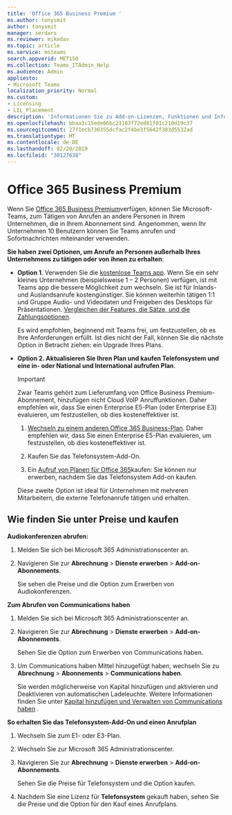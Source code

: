 ```yaml
---
title: 'Office 365 Business Premium '
ms.author: tonysmit
author: tonysmit
manager: serdars
ms.reviewer: mikedav
ms.topic: article
ms.service: msteams
search.appverid: MET150
ms.collection: Teams_ITAdmin_Help
ms.audience: Admin
appliesto:
- Microsoft Teams
localization_priority: Normal
ms.custom:
- Licensing
- LIL_Placement
description: 'Informationen Sie zu Add-on-Lizenzen, Funktionen und Informationen zum Erwerben von Office 365 Business Premium Pläne. '
ms.openlocfilehash: bbaa3c15ede66bc23103f72ed81f01c210d19c37
ms.sourcegitcommit: 27f1ecb730355dcfac2f4be3f5642f383d5532ad
ms.translationtype: MT
ms.contentlocale: de-DE
ms.lasthandoff: 02/20/2019
ms.locfileid: "30127638"
---
```

# <a name="office-365-business-premium"></a>Office 365 Business Premium

Wenn Sie [Office 365 Business Premium](https://products.office.com/en/business/office-365-business-premium)verfügen, können Sie Microsoft-Teams, zum Tätigen von Anrufen an andere Personen in Ihrem Unternehmen, die in Ihrem Abonnement sind. Angenommen, wenn Ihr Unternehmen 10 Benutzern können Sie Teams anrufen und Sofortnachrichten miteinander verwenden.

**Sie haben zwei Optionen, um Anrufe an Personen außerhalb Ihres Unternehmens zu tätigen oder von ihnen zu erhalten**:

- **Option 1**. Verwenden Sie die [kostenlose Teams app](https://products.office.com/microsoft-teams/free). Wenn Sie ein sehr kleines Unternehmen (beispielsweise 1 – 2 Personen) verfügen, ist mit Teams app die bessere Möglichkeit zum wechseln. Sie ist für Inlands- und Auslandsanrufe kostengünstiger. Sie können weiterhin tätigen 1:1 und Gruppe Audio- und Videodaten und Freigeben des Desktops für Präsentationen. [Vergleichen der Features, die Sätze, und die Zahlungsoptionen](https://products.office.com/microsoft-teams/free).

     Es wird empfohlen, beginnend mit Teams frei, um festzustellen, ob es Ihre Anforderungen erfüllt. Ist dies nicht der Fall, können Sie die nächste Option in Betracht ziehen: ein Upgrade Ihres Plans.

- **Option 2. Aktualisieren Sie Ihren Plan und kaufen Telefonsystem und eine in- oder National und International aufrufen Plan**.

    > [!Important]
    > Zwar Teams gehört zum Lieferumfang von Office Business Premium-Abonnement, hinzufügen nicht Cloud VoIP Anruffunktionen. Daher empfehlen wir, dass Sie einen Enterprise E5-Plan (oder Enterprise E3) evaluieren, um festzustellen, ob dies kosteneffektiver ist.

    1. [Wechseln zu einem anderen Office 365 Business-Plan](https://support.office.com/article/73318661-8f33-478b-bcc7-fb8d69dbb22a). Daher empfehlen wir, dass Sie einen Enterprise E5-Plan evaluieren, um festzustellen, ob dies kosteneffektiver ist.

    2. Kaufen Sie das Telefonsystem-Add-On.
    
    3. Ein [Aufruf von Planen für Office 365](../calling-plans-for-office-365.md)kaufen: Sie können nur erwerben, nachdem Sie das Telefonsystem Add-on kaufen.
    
    Diese zweite Option ist ideal für Unternehmen mit mehreren Mitarbeitern, die externe Telefonanrufe tätigen und erhalten.

## <a name="how-to-see-prices-and-buy"></a>Wie finden Sie unter Preise und kaufen
<a name="bkmk_buypremium"> </a>

 **Audiokonferenzen abrufen:**

1. Melden Sie sich bei Microsoft 365 Administrationscenter an.

2. Navigieren Sie zur **Abrechnung** > **Dienste erwerben** > **Add-on-Abonnements**.

   Sie sehen die Preise und die Option zum Erwerben von Audiokonferenzen.

**Zum Abrufen von Communications haben**

1. Melden Sie sich bei Microsoft 365 Administrationscenter an.

2. Navigieren Sie zur **Abrechnung** > **Dienste erwerben** > **Add-on-Abonnements**.

   Sehen Sie die Option zum Erwerben von Communications haben.

3. Um Communications haben Mittel hinzugefügt haben, wechseln Sie zu **Abrechnung** > **Abonnements** > **Communications haben**.

    Sie werden möglicherweise von Kapital hinzufügen und aktivieren und Deaktivieren von automatischen Ladeleuchte. Weitere Informationen finden Sie unter [Kapital hinzufügen und Verwalten von Communications haben](../add-funds-and-manage-communications-credits.md) . 


**So erhalten Sie das Telefonsystem-Add-On und einen Anrufplan**

1. Wechseln Sie zum E1- oder E3-Plan.

2. Wechseln Sie zur Microsoft 365 Administrationscenter.

3. Navigieren Sie zur **Abrechnung** > **Dienste erwerben** > **Add-on-Abonnements**.

    Sehen Sie die Preise für Telefonsystem und die Option kaufen.

4. Nachdem Sie eine Lizenz für **Telefonsystem** gekauft haben, sehen Sie die Preise und die Option für den Kauf eines Anrufplans.